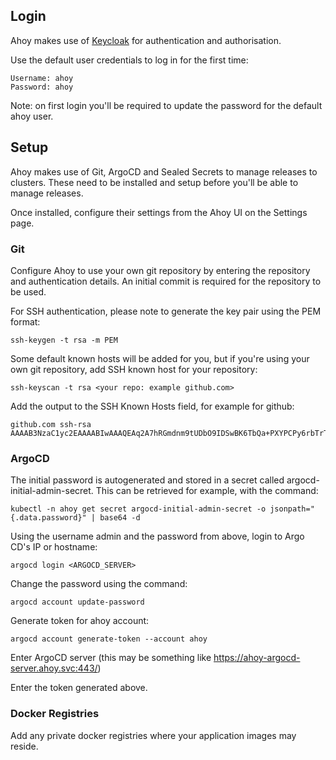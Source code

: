 ## Login

Ahoy makes use of [Keycloak](https://www.keycloak.org/) for authentication and authorisation.

Use the default user credentials to log in for the first time:
```text
Username: ahoy
Password: ahoy
```
Note: on first login you'll be required to update the password for the default ahoy user.

## Setup

Ahoy makes use of Git, ArgoCD and Sealed Secrets to manage releases to clusters.
These need to be installed and setup before you'll be able to manage releases.

Once installed, configure their settings from the Ahoy UI on the Settings page.

### Git

Configure Ahoy to use your own git repository by entering the repository and authentication details.
An initial commit is required for the repository to be used.

For SSH authentication, please note to generate the key pair using the PEM format:
```shell
ssh-keygen -t rsa -m PEM
```

Some default known hosts will be added for you, but if you're using your own git repository,
add SSH known host for your repository:
```shell
ssh-keyscan -t rsa <your repo: example github.com>
```

Add the output to the SSH Known Hosts field, for example for github:
```text
github.com ssh-rsa AAAAB3NzaC1yc2EAAAABIwAAAQEAq2A7hRGmdnm9tUDbO9IDSwBK6TbQa+PXYPCPy6rbTrTtw7PHkccKrpp0yVhp5HdEIcKr6pLlVDBfOLX9QUsyCOV0wzfjIJNlGEYsdlLJizHhbn2mUjvSAHQqZETYP81eFzLQNnPHt4EVVUh7VfDESU84KezmD5QlWpXLmvU31/yMf+Se8xhHTvKSCZIFImWwoG6mbUoWf9nzpIoaSjB+weqqUUmpaaasXVal72J+UX2B+2RPW3RcT0eOzQgqlJL3RKrTJvdsjE3JEAvGq3lGHSZXy28G3skua2SmVi/w4yCE6gbODqnTWlg7+wC604ydGXA8VJiS5ap43JXiUFFAaQ==
```

### ArgoCD

The initial password is autogenerated and stored in a secret called argocd-initial-admin-secret. This can be retrieved for example, with the command:
```shell
kubectl -n ahoy get secret argocd-initial-admin-secret -o jsonpath="{.data.password}" | base64 -d
```

Using the username admin and the password from above, login to Argo CD's IP or hostname:
```shell
argocd login <ARGOCD_SERVER>
```

Change the password using the command:
```shell
argocd account update-password
```

Generate token for ahoy account:
```shell
argocd account generate-token --account ahoy
```

Enter ArgoCD server (this may be something like https://ahoy-argocd-server.ahoy.svc:443/)

Enter the token generated above.

### Docker Registries

Add any private docker registries where your application images may reside.
